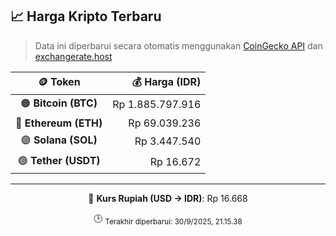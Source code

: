 

<!-- HARGA_KRIPTO -->
## 📈 Harga Kripto Terbaru

> Data ini diperbarui secara otomatis menggunakan [CoinGecko API](https://www.coingecko.com/) dan [exchangerate.host](https://exchangerate.host/)

<div align="center">

| 🪙 Token | 💰 Harga (IDR) |
|:------:|---------------:|
| 🟠 **Bitcoin (BTC)**   | Rp 1.885.797.916 |
| 🔵 **Ethereum (ETH)**  | Rp 69.039.236 |
| 🟣 **Solana (SOL)**    | Rp 3.447.540 |
| 🟢 **Tether (USDT)**   | Rp 16.672 |

---

💱 **Kurs Rupiah (USD → IDR)**: Rp 16.668

🕒 <sub>Terakhir diperbarui: 30/9/2025, 21.15.38</sub>

</div>
<!-- /HARGA_KRIPTO -->